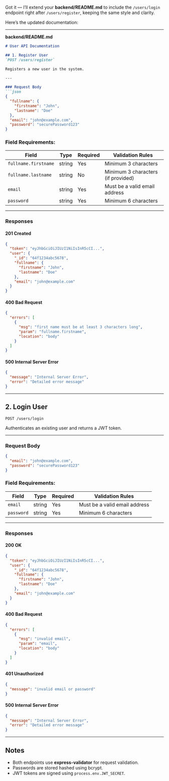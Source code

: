 Got it — I’ll extend your **backend/README.md** to include the `/users/login` endpoint right after `/users/register`, keeping the same style and clarity.

Here’s the updated documentation:

---

**backend/README.md**

````markdown
# User API Documentation

## 1. Register User
`POST /users/register`

Registers a new user in the system.

---

### Request Body
```json
{
  "fullname": {
    "firstname": "John",
    "lastname": "Doe"
  },
  "email": "john@example.com",
  "password": "securePassword123"
}
````

### Field Requirements:

| Field                | Type   | Required | Validation Rules                   |
| -------------------- | ------ | -------- | ---------------------------------- |
| `fullname.firstname` | string | Yes      | Minimum 3 characters               |
| `fullname.lastname`  | string | No       | Minimum 3 characters (if provided) |
| `email`              | string | Yes      | Must be a valid email address      |
| `password`           | string | Yes      | Minimum 6 characters               |

---

### Responses

#### **201 Created**

```json
{
  "token": "eyJhbGciOiJIUzI1NiIsInR5cCI...",
  "user": {
    "_id": "64f1234abc5678",
    "fullname": {
      "firstname": "John",
      "lastname": "Doe"
    },
    "email": "john@example.com"
  }
}
```

#### **400 Bad Request**

```json
{
  "errors": [
    {
      "msg": "first name must be at least 3 characters long",
      "param": "fullname.firstname",
      "location": "body"
    }
  ]
}
```

#### **500 Internal Server Error**

```json
{
  "message": "Internal Server Error",
  "error": "Detailed error message"
}
```

---

## 2. Login User

`POST /users/login`

Authenticates an existing user and returns a JWT token.

---

### Request Body

```json
{
  "email": "john@example.com",
  "password": "securePassword123"
}
```

### Field Requirements:

| Field      | Type   | Required | Validation Rules              |
| ---------- | ------ | -------- | ----------------------------- |
| `email`    | string | Yes      | Must be a valid email address |
| `password` | string | Yes      | Minimum 6 characters          |

---

### Responses

#### **200 OK**

```json
{
  "token": "eyJhbGciOiJIUzI1NiIsInR5cCI...",
  "user": {
    "_id": "64f1234abc5678",
    "fullname": {
      "firstname": "John",
      "lastname": "Doe"
    },
    "email": "john@example.com"
  }
}
```

#### **400 Bad Request**

```json
{
  "errors": [
    {
      "msg": "invalid email",
      "param": "email",
      "location": "body"
    }
  ]
}
```

#### **401 Unauthorized**

```json
{
  "message": "invalid email or password"
}
```

#### **500 Internal Server Error**

```json
{
  "message": "Internal Server Error",
  "error": "Detailed error message"
}
```

---

## Notes

* Both endpoints use **express-validator** for request validation.
* Passwords are stored hashed using bcrypt.
* JWT tokens are signed using `process.env.JWT_SECRET`.